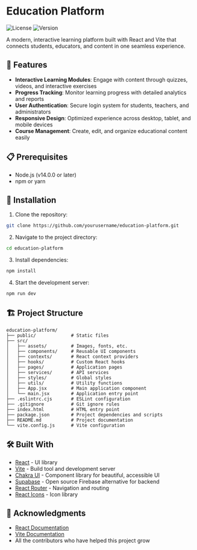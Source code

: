 # Education Platform

![License](https://img.shields.io/badge/license-MIT-blue.svg)
![Version](https://img.shields.io/badge/version-1.0.0-green.svg)

A modern, interactive learning platform built with React and Vite that connects students, educators, and content in one seamless experience.

## 🚀 Features

- **Interactive Learning Modules**: Engage with content through quizzes, videos, and interactive exercises
- **Progress Tracking**: Monitor learning progress with detailed analytics and reports
- **User Authentication**: Secure login system for students, teachers, and administrators
- **Responsive Design**: Optimized experience across desktop, tablet, and mobile devices
- **Course Management**: Create, edit, and organize educational content easily

## 📋 Prerequisites

- Node.js (v14.0.0 or later)
- npm or yarn

## 🔧 Installation

1. Clone the repository:

```bash
git clone https://github.com/yourusername/education-platform.git
```

2. Navigate to the project directory:

```bash
cd education-platform
```

3. Install dependencies:

```bash
npm install
```

4. Start the development server:

```bash
npm run dev
```

## 🏗️ Project Structure

```
education-platform/
├── public/             # Static files
├── src/
│   ├── assets/         # Images, fonts, etc.
│   ├── components/     # Reusable UI components
│   ├── contexts/       # React context providers
│   ├── hooks/          # Custom React hooks
│   ├── pages/          # Application pages
│   ├── services/       # API services
│   ├── styles/         # Global styles
│   ├── utils/          # Utility functions
│   ├── App.jsx         # Main application component
│   └── main.jsx        # Application entry point
├── .eslintrc.cjs       # ESLint configuration
├── .gitignore          # Git ignore rules
├── index.html          # HTML entry point
├── package.json        # Project dependencies and scripts
├── README.md           # Project documentation
└── vite.config.js      # Vite configuration
```

## 🛠️ Built With

- [React](https://reactjs.org/) - UI library
- [Vite](https://vitejs.dev/) - Build tool and development server
- [Chakra UI](https://chakra-ui.com/) - Component library for beautiful, accessible UI
- [Supabase](https://supabase.io/) - Open source Firebase alternative for backend
- [React Router](https://reactrouter.com/) - Navigation and routing
- [React Icons](https://react-icons.github.io/react-icons/) - Icon library




## 🙏 Acknowledgments

- [React Documentation](https://reactjs.org/docs/getting-started.html)
- [Vite Documentation](https://vitejs.dev/guide/)
- All the contributors who have helped this project grow
